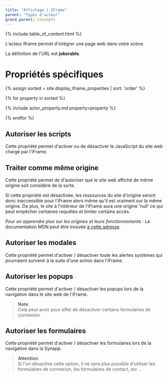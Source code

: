 ```yaml
---
title: "Affichage | IFrame"
parent: "Types d'acteur"
grand_parent: Concepts
---
```


{% include table_of_content.html %}

L'acteur Iframe permet d'intégrer une page web dans votre scène.

La définition de l'URL est **jokerable**.

# Propriétés spécifiques

{% assign sorted = site.display_iframe_properties | sort: 'order' %}

{% for property in sorted %}

{% include actor_property.md property=property %}

{% endfor %}

## Autoriser les scripts

Cette propriété permet d'activer ou de désactiver le JavaScript du site web chargé par l'iFrame.
## Traiter comme même origine

Cette propriété permet de d'autoriser que le site web affiché de même origine soit considéré de la sorte.

Si cette propriété est désactivée, les ressources du site d'origine seront donc inaccessible pour l'iFrame alors même qu'il est vraiment sur la même origine. De plus, le site à l'intérieur de l'iFrame aura une origine 'null' ce qui peut empêcher certaines requêtes et limiter certains accès.

*Pour en apprendre plus sur les origines et leurs fonctionnements :*
La documentation MDN peut être trouvée [à cette adresse](https://developer.mozilla.org/fr/docs/Web/Security/Same-origin_policy).
## Autoriser les modales

Cette propriété permet d'activer / désactiver toute les alertes systèmes qui pourraient survenir à la suite d'une action dans l'iFrame.
## Autoriser les popups

Cette propriété permet d'activer / désactiver les popups lors de la navigation dans le site web de l'iFrame.

> **Note**<br>
> Cela peut avoir pour effet de désactiver certains formulaires de connexion.

## Autoriser les formulaires

Cette propriété permet d'activer / désactiver les formulaires lors de la navigation dans la Synapp.


> **Attention**<br>
> Si l'on désactive cette option, il ne sera plus possible d'utiliser les formulaires de connexion, les formulaires de contact, etc ...
